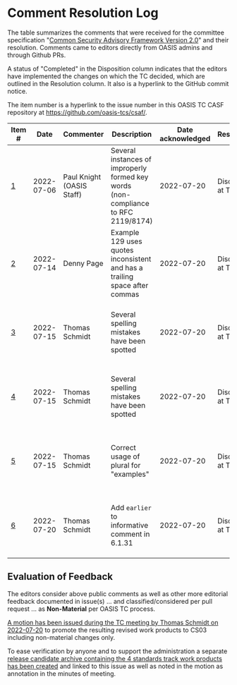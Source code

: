 # Comment Resolution Log

The table summarizes the comments that were received for the committee specification "[Common Security Advisory Framework Version 2.0](https://docs.oasis-open.org/csaf/csaf/v2.0/cs02/csaf-v2.0-cs02.html)" and their resolution. Comments came to editors directly from OASIS admins and through Github PRs.

A status of "Completed" in the Disposition column indicates that the editors have implemented the changes on which the TC decided, which are outlined in the Resolution column. It also is a hyperlink to the GitHub commit notice.

The item number is a hyperlink to the issue number in this OASIS TC CASF repository at https://github.com/oasis-tcs/csaf/.

| Item #                                             | Date       | Commenter      | Description                            | Date acknowledged | Resolution           | Disposition                                             | 
|----------------------------------------------------|------------|----------------|----------------------------------------|-------------------|----------------------|---------------------------------------------------------|
| [1](https://github.com/oasis-tcs/csaf/pull/568/commits/97873fda3bca57e2dee91955f4281e8ff7378893)  | 2022-07-06 | Paul Knight (OASIS Staff)  | Several instances of improperly formed key words (non-compliance to RFC 2119/8174)  | 2022-07-20        | Discussed at TC call | [TC agrees. Editors added clarifications and explanations as needed.](https://github.com/oasis-tcs/csaf/pull/568) |
| [2](https://github.com/oasis-tcs/csaf/pull/566/files)  | 2022-07-14 | Denny Page  | Example 129 uses quotes inconsistent and has a trailing space after commas      | 2022-07-20        | Discussed at TC call | [TC agrees. Editors added clarifications and explanations as needed.](https://github.com/oasis-tcs/csaf/pull/566) |
| [3](https://github.com/oasis-tcs/csaf/pull/568/commits/6c0de2e7f9168c7872db46f4b680ec0b725f53c3)  | 2022-07-15 | Thomas Schmidt  | Several spelling mistakes have been spotted  | 2022-07-20        | Discussed at TC call | [TC agrees. Editors added clarifications and explanations as needed.](https://github.com/oasis-tcs/csaf/pull/568) |
| [4](https://github.com/oasis-tcs/csaf/pull/568/commits/6c0de2e7f9168c7872db46f4b680ec0b725f53c3)  | 2022-07-15 | Thomas Schmidt  | Several spelling mistakes have been spotted  | 2022-07-20        | Discussed at TC call | [TC agrees. Editors added clarifications and explanations as needed.](https://github.com/oasis-tcs/csaf/pull/568) |
| [5](https://github.com/oasis-tcs/csaf/pull/570)  | 2022-07-15 | Thomas Schmidt  | Correct usage of plural for "examples"  | 2022-07-20        | Discussed at TC call | [TC agrees. Editors added clarifications and explanations as needed.](https://github.com/oasis-tcs/csaf/pull/570) |
| [6](https://github.com/oasis-tcs/csaf/issues/572)  | 2022-07-20 | Thomas Schmidt  | Add `earlier` to informative comment in 6.1.31  | 2022-07-20        | Discussed at TC call | [TC agrees. Editors added clarifications and explanations as needed.](https://github.com/oasis-tcs/csaf/pull/573) |

## Evaluation of Feedback

The editors consider above public comments as well as other more editorial feedback documented in issue(s) ... and classified/considered per pull request ... as **Non-Material** per OASIS TC process.

[A motion has been issued during the TC meeting by Thomas Schmidt on 2022-07-20](https://github.com/oasis-tcs/csaf/blob/master/meeting_minutes/2022-07-20.md) to promote the resulting revised work products to CS03 including non-material changes only.

To ease verification by anyone and to support the administration a separate [release candidate archive containing the 4 standards track work products has been created](https://github.com/oasis-tcs/csaf/releases/tag/cs-03-20220720-rc2) and linked to this issue as well as noted in the motion as annotation in the minutes of meeting.
